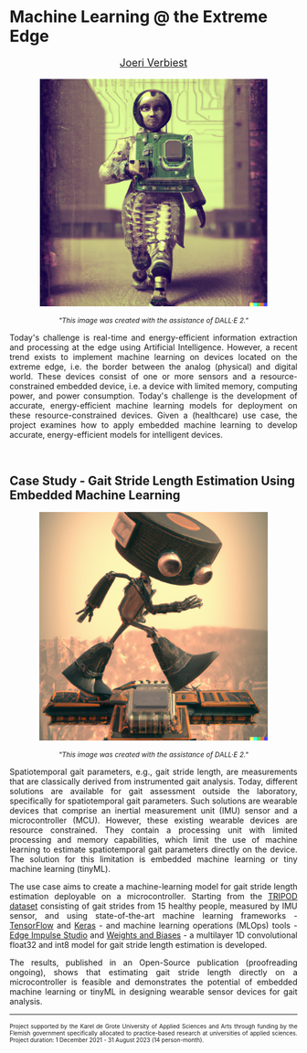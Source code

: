 

# Machine Learning @ the Extreme Edge

<div style="text-align: center"><p style="font-size: 18px"><a href="https://jrverbiest.github.io/">Joeri Verbiest</a></p></div>

<div style="text-align: center">
  <p><img width="400px" class="center-block" src="../img/Image - Project.png"></p>
</div>
<div style="text-align: center">
  <i><p style="font-size: 12px"> "This image was created with the assistance of DALL·E 2."</p></i>
</div>
<div style="text-align: justify"><p>Today's challenge is real-time and energy-efficient information extraction and processing at the edge using Artificial Intelligence. However, a recent trend exists to implement machine learning on devices located on the extreme edge, i.e. the border between the analog (physical) and digital world. These devices consist of one or more sensors and a resource-constrained embedded device, i.e. a device with limited memory, computing power, and power consumption. Today's challenge is the development of accurate, energy-efficient machine learning models for deployment on these resource-constrained devices. Given a (healthcare) use case, the project examines how to apply embedded machine learning to develop accurate, energy-efficient models for intelligent devices.</p></div><br>

## Case Study - Gait Stride Length Estimation Using Embedded Machine Learning

<div style="text-align: center">
  <p><img width="400px" class="center-block" src="../img/Image - Use case.png"></p>
</div>
<div style="text-align: center">
  <i><p style="font-size: 12px"> "This image was created with the assistance of DALL·E 2."</p></i>
</div>
<div style="text-align: justify"><p>Spatiotemporal gait parameters, e.g., gait stride length, are measurements that are classically derived from instrumented gait analysis. Today, different solutions are available for gait assessment outside the laboratory, specifically for spatiotemporal gait parameters. Such solutions are wearable devices that comprise an inertial measurement unit (IMU) sensor and a microcontroller (MCU). However, these existing wearable devices are resource constrained. They contain a processing unit with limited processing and memory capabilities, which limit the use of machine learning to estimate spatiotemporal gait parameters directly on the device. The solution for this limitation is embedded machine learning or tiny machine learning (tinyML).</p></div>

<div style="text-align: justify"><p>The use case aims to create a machine-learning model for gait stride length estimation deployable on a microcontroller. Starting from the <a href="https://www.mdpi.com/2306-5729/6/9/95"> TRIPOD dataset</a> consisting of gait strides from 15 healthy people, measured by IMU sensor, and using state-of-the-art machine learning frameworks - <a href="https://www.tensorflow.org">TensorFlow</a> and <a href="https://keras.io">Keras</a> -  and machine learning operations (MLOps) tools - <a href="https://www.edgeimpulse.com/">Edge Impulse Studio</a> and <a href="https://wandb.ai/">Weights and Biases</a> - a multilayer 1D convolutional float32 and int8 model for gait stride length estimation is developed.</p></div> 

<div style="text-align: justify"><p>The results, published in an Open-Source publication (proofreading ongoing), shows that estimating gait stride length directly on a microcontroller is feasible and demonstrates the potential of embedded machine learning or tinyML in designing wearable sensor devices for gait analysis.</p></div>

---

<div style="text-align: justify" > <p style="font-size: 10px">Project supported by the Karel de Grote University of Applied Sciences and Arts through funding by the Flemish government specifically allocated to practice-based research at universities of applied sciences. Project duration: 1 December 2021 - 31 August 2023 (14 person-month).</div>

